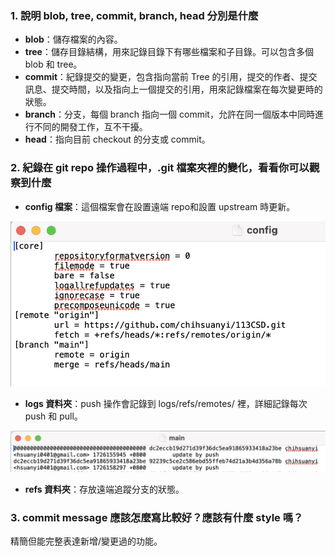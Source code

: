 ### 1. 說明 blob, tree, commit, branch, head 分別是什麼
* **blob**：儲存檔案的內容。
* **tree**：儲存目錄結構，用來記錄目錄下有哪些檔案和子目錄。可以包含多個 blob 和 tree。
* **commit**：紀錄提交的變更，包含指向當前 Tree 的引用，提交的作者、提交訊息、提交時間，以及指向上一個提交的引用，用來記錄檔案在每次變更時的狀態。
* **branch**：分支，每個 branch 指向一個 commit，允許在同一個版本中同時進行不同的開發工作，互不干擾。
* **head**：指向目前 checkout 的分支或 commit。


### 2. 紀錄在 git repo 操作過程中，.git 檔案夾裡的變化，看看你可以觀察到什麼
* **config 檔案**：這個檔案會在設置遠端 repo和設置 upstream 時更新。

![image](https://github.com/chihsuanyi/113CSD/blob/main/image/config.png)

* **logs 資料夾**：push 操作會記錄到 logs/refs/remotes/ 裡，詳細記錄每次 push 和 pull。

![image](https://github.com/chihsuanyi/113CSD/blob/main/image/logs.png)

* **refs 資料夾**：存放遠端追蹤分支的狀態。

### 3. commit message 應該怎麼寫比較好？應該有什麼 style 嗎？
精簡但能完整表達新增/變更過的功能。
